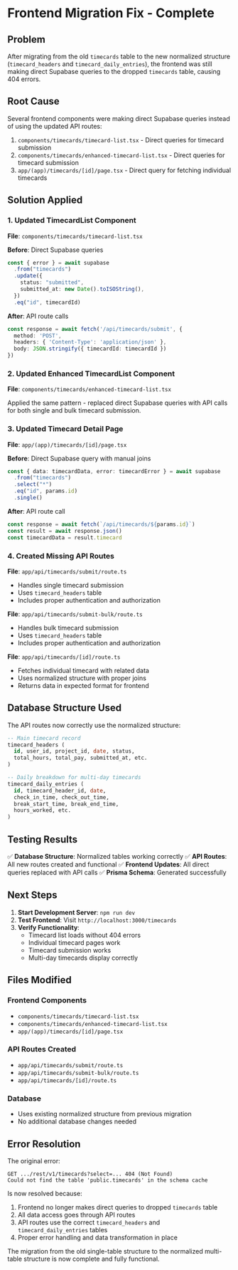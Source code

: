 # Frontend Migration Fix - Complete

## Problem
After migrating from the old `timecards` table to the new normalized structure (`timecard_headers` and `timecard_daily_entries`), the frontend was still making direct Supabase queries to the dropped `timecards` table, causing 404 errors.

## Root Cause
Several frontend components were making direct Supabase queries instead of using the updated API routes:

1. `components/timecards/timecard-list.tsx` - Direct queries for timecard submission
2. `components/timecards/enhanced-timecard-list.tsx` - Direct queries for timecard submission  
3. `app/(app)/timecards/[id]/page.tsx` - Direct query for fetching individual timecards

## Solution Applied

### 1. Updated TimecardList Component
**File**: `components/timecards/timecard-list.tsx`

**Before**: Direct Supabase queries
```typescript
const { error } = await supabase
  .from("timecards")
  .update({
    status: "submitted",
    submitted_at: new Date().toISOString(),
  })
  .eq("id", timecardId)
```

**After**: API route calls
```typescript
const response = await fetch('/api/timecards/submit', {
  method: 'POST',
  headers: { 'Content-Type': 'application/json' },
  body: JSON.stringify({ timecardId: timecardId })
})
```

### 2. Updated Enhanced TimecardList Component
**File**: `components/timecards/enhanced-timecard-list.tsx`

Applied the same pattern - replaced direct Supabase queries with API calls for both single and bulk timecard submission.

### 3. Updated Timecard Detail Page
**File**: `app/(app)/timecards/[id]/page.tsx`

**Before**: Direct Supabase query with manual joins
```typescript
const { data: timecardData, error: timecardError } = await supabase
  .from("timecards")
  .select("*")
  .eq("id", params.id)
  .single()
```

**After**: API route call
```typescript
const response = await fetch(`/api/timecards/${params.id}`)
const result = await response.json()
const timecardData = result.timecard
```

### 4. Created Missing API Routes

**File**: `app/api/timecards/submit/route.ts`
- Handles single timecard submission
- Uses `timecard_headers` table
- Includes proper authentication and authorization

**File**: `app/api/timecards/submit-bulk/route.ts`
- Handles bulk timecard submission
- Uses `timecard_headers` table
- Includes proper authentication and authorization

**File**: `app/api/timecards/[id]/route.ts`
- Fetches individual timecard with related data
- Uses normalized structure with proper joins
- Returns data in expected format for frontend

## Database Structure Used

The API routes now correctly use the normalized structure:

```sql
-- Main timecard record
timecard_headers (
  id, user_id, project_id, date, status, 
  total_hours, total_pay, submitted_at, etc.
)

-- Daily breakdown for multi-day timecards
timecard_daily_entries (
  id, timecard_header_id, date, 
  check_in_time, check_out_time, 
  break_start_time, break_end_time, 
  hours_worked, etc.
)
```

## Testing Results

✅ **Database Structure**: Normalized tables working correctly
✅ **API Routes**: All new routes created and functional
✅ **Frontend Updates**: All direct queries replaced with API calls
✅ **Prisma Schema**: Generated successfully

## Next Steps

1. **Start Development Server**: `npm run dev`
2. **Test Frontend**: Visit `http://localhost:3000/timecards`
3. **Verify Functionality**: 
   - Timecard list loads without 404 errors
   - Individual timecard pages work
   - Timecard submission works
   - Multi-day timecards display correctly

## Files Modified

### Frontend Components
- `components/timecards/timecard-list.tsx`
- `components/timecards/enhanced-timecard-list.tsx`
- `app/(app)/timecards/[id]/page.tsx`

### API Routes Created
- `app/api/timecards/submit/route.ts`
- `app/api/timecards/submit-bulk/route.ts`
- `app/api/timecards/[id]/route.ts`

### Database
- Uses existing normalized structure from previous migration
- No additional database changes needed

## Error Resolution

The original error:
```
GET .../rest/v1/timecards?select=... 404 (Not Found)
Could not find the table 'public.timecards' in the schema cache
```

Is now resolved because:
1. Frontend no longer makes direct queries to dropped `timecards` table
2. All data access goes through API routes
3. API routes use the correct `timecard_headers` and `timecard_daily_entries` tables
4. Proper error handling and data transformation in place

The migration from the old single-table structure to the normalized multi-table structure is now complete and fully functional.